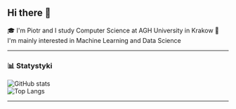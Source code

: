 ## Hi there 👋

🎓 I'm Piotr and I study Computer Science at AGH University in Krakow
🤖 I'm mainly interested in Machine Learning and Data Science

---

### 📊 Statystyki
![GitHub stats](https://github-readme-stats.vercel.app/api?username=pswierzy&show_icons=true)  
![Top Langs](https://github-readme-stats.vercel.app/api/top-langs/?username=pswierzy&layout=compact)  

---

<!--
**pswierzy/pswierzy** is a ✨ _special_ ✨ repository because its `README.md` (this file) appears on your GitHub profile.

Here are some ideas to get you started:

- 🔭 I’m currently working on ...
- 🌱 I’m currently learning ...
- 👯 I’m looking to collaborate on ...
- 🤔 I’m looking for help with ...
- 💬 Ask me about ...
- 📫 How to reach me: ...
- 😄 Pronouns: ...
- ⚡ Fun fact: ...
-->
